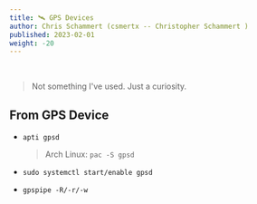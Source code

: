 ```yaml
---
title: 🛰️ GPS Devices
author: Chris Schammert (csmertx -- Christopher Schammert )
published: 2023-02-01
weight: -20
---
```


<br />

> Not something I've used. Just a curiosity.

## From GPS Device
- ```apti gpsd```

    > Arch Linux: ```pac -S gpsd```

- ```sudo systemctl start/enable gpsd```

- ```gpspipe -R/-r/-w```
